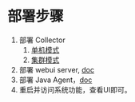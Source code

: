 # 部署步骤
1. 部署 Collector
   1. [单机模式](Deploy-collector-in-standalone-mode-CN.md)
   1. [集群模式](Deploy-collector-in-cluster-mode-CN.md)
1. 部署 webui server, [doc](https://github.com/apache/incubator-skywalking-ui#quickstart)
1. 部署 Java Agent，[doc](Deploy-skywalking-agent-CN.md)
1. 重启并访问系统功能，查看UI即可。